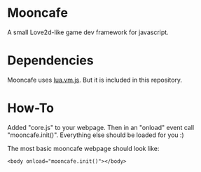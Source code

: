 # Mooncafe 

A small Love2d-like game dev framework for javascript.

# Dependencies

Mooncafe uses [lua.vm.js](https://github.com/kripken/lua.vm.js). But it is included in this repository.

# How-To

Added "core.js" to your webpage. Then in an "onload" event call "mooncafe.init()". Everything else should be loaded for you :)

The most basic mooncafe webpage should look like:

<html>  
	<head>  
		<script src="mooncafe/core.js"></script>  
	</head>  
	  
	<body onload="mooncafe.init()"></body>  
</html>